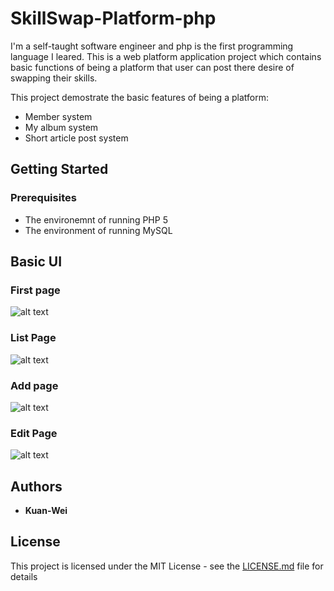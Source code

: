 # SkillSwap-Platform-php

I'm a self-taught software engineer and php is the first programming language I leared. This is a web platform application project which contains basic functions of being a platform that user can post there desire of swapping their skills.

This project demostrate the basic features of being a platform:
* Member system
* My album system
* Short article post system

## Getting Started

### Prerequisites

* The environemnt of running PHP 5
* The environment of running MySQL

## Basic UI

###  First page
![alt text](https://raw.githubusercontent.com/hayasilin/Singlepageweb-React/master/Screenshot/1.png)

### List Page
![alt text](https://raw.githubusercontent.com/hayasilin/Singlepageweb-React/master/Screenshot/2.png)

### Add page
![alt text](https://raw.githubusercontent.com/hayasilin/Singlepageweb-React/master/Screenshot/3.png)

### Edit Page
![alt text](https://raw.githubusercontent.com/hayasilin/Singlepageweb-React/master/Screenshot/4.png)



## Authors

* **Kuan-Wei**

## License

This project is licensed under the MIT License - see the [LICENSE.md](LICENSE.md) file for details
